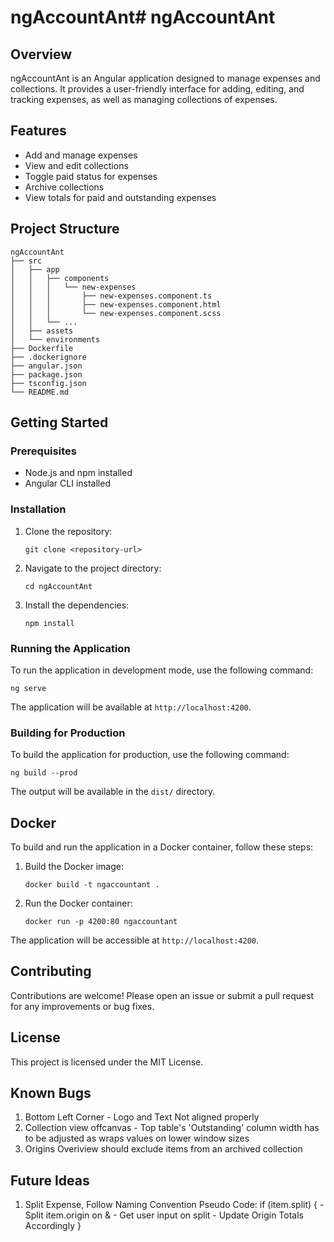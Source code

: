 # ngAccountAnt# ngAccountAnt

## Overview
ngAccountAnt is an Angular application designed to manage expenses and collections. It provides a user-friendly interface for adding, editing, and tracking expenses, as well as managing collections of expenses.

## Features
- Add and manage expenses
- View and edit collections
- Toggle paid status for expenses
- Archive collections
- View totals for paid and outstanding expenses

## Project Structure
```
ngAccountAnt
├── src
│   ├── app
│   │   ├── components
│   │   │   └── new-expenses
│   │   │       ├── new-expenses.component.ts
│   │   │       ├── new-expenses.component.html
│   │   │       └── new-expenses.component.scss
│   │   └── ...
│   ├── assets
│   └── environments
├── Dockerfile
├── .dockerignore
├── angular.json
├── package.json
├── tsconfig.json
└── README.md
```

## Getting Started

### Prerequisites
- Node.js and npm installed
- Angular CLI installed

### Installation
1. Clone the repository:
   ```
   git clone <repository-url>
   ```
2. Navigate to the project directory:
   ```
   cd ngAccountAnt
   ```
3. Install the dependencies:
   ```
   npm install
   ```

### Running the Application
To run the application in development mode, use the following command:
```
ng serve
```
The application will be available at `http://localhost:4200`.

### Building for Production
To build the application for production, use the following command:
```
ng build --prod
```
The output will be available in the `dist/` directory.

## Docker
To build and run the application in a Docker container, follow these steps:

1. Build the Docker image:
   ```
   docker build -t ngaccountant .
   ```
2. Run the Docker container:
   ```
   docker run -p 4200:80 ngaccountant
   ```
The application will be accessible at `http://localhost:4200`.


## Contributing
Contributions are welcome! Please open an issue or submit a pull request for any improvements or bug fixes.

## License
This project is licensed under the MIT License.

## Known Bugs
1. Bottom Left Corner - Logo and Text Not aligned properly
2. Collection view offcanvas - Top table's 'Outstanding' column width has to be adjusted as wraps values on lower window sizes
3. Origins Overiview should exclude items from an archived collection

## Future Ideas
1. Split Expense, Follow Naming Convention
     Pseudo Code:
       if (item.split)
       {
         - Split item.origin on &
         - Get user input on split
         - Update Origin Totals Accordingly
       }
